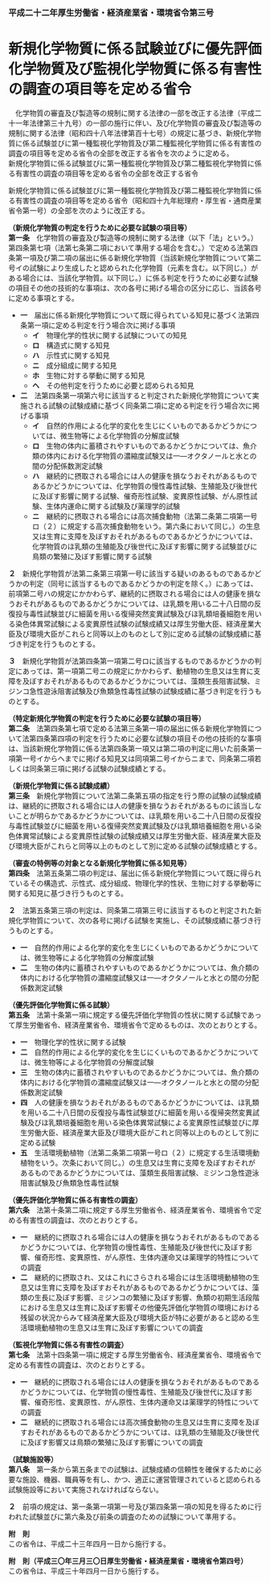 ### 平成二十二年厚生労働省・経済産業省・環境省令第三号  
# 新規化学物質に係る試験並びに優先評価化学物質及び監視化学物質に係る有害性の調査の項目等を定める省令  
　化学物質の審査及び製造等の規制に関する法律の一部を改正する法律（平成二十一年法律第三十九号）の一部の施行に伴い、及び化学物質の審査及び製造等の規制に関する法律（昭和四十八年法律第百十七号）の規定に基づき、新規化学物質に係る試験並びに第一種監視化学物質及び第二種監視化学物質に係る有害性の調査の項目等を定める省令の全部を改正する省令を次のように定める。  
新規化学物質に係る試験並びに第一種監視化学物質及び第二種監視化学物質に係る有害性の調査の項目等を定める省令の全部を改正する省令  
  
新規化学物質に係る試験並びに第一種監視化学物質及び第二種監視化学物質に係る有害性の調査の項目等を定める省令（昭和四十九年総理府・厚生省・通商産業省令第一号）の全部を次のように改正する。  
  
  
**（新規化学物質の判定を行うために必要な試験の項目等）**  
**第一条**　化学物質の審査及び製造等の規制に関する法律（以下「法」という。）第四条第七項（法第七条第二項において準用する場合を含む。）で定める法第四条第一項及び第二項の届出に係る新規化学物質（当該新規化学物質について第二号イの試験により生成したと認められた化学物質（元素を含む。以下同じ。）がある場合には、当該化学物質。以下同じ。）に係る判定を行うために必要な試験の項目その他の技術的な事項は、次の各号に掲げる場合の区分に応じ、当該各号に定める事項とする。  
* **一**　届出に係る新規化学物質について既に得られている知見に基づく法第四条第一項に定める判定を行う場合次に掲げる事項  
	* **イ**　物理化学的性状に関する試験についての知見  
	* **ロ**　構造式に関する知見  
	* **ハ**　示性式に関する知見  
	* **ニ**　成分組成に関する知見  
	* **ホ**　生物に対する挙動に関する知見  
	* **ヘ**　その他判定を行うために必要と認められる知見  
* **二**　法第四条第一項第六号に該当すると判定された新規化学物質について実施される試験の試験成績に基づく同条第二項に定める判定を行う場合次に掲げる事項  
	* **イ**　自然的作用による化学的変化を生じにくいものであるかどうかについては、微生物等による化学物質の分解度試験  
	* **ロ**　生物の体内に蓄積されやすいものであるかどうかについては、魚介類の体内における化学物質の濃縮度試験又は一―オクタノールと水との間の分配係数測定試験  
	* **ハ**　継続的に摂取される場合には人の健康を損なうおそれがあるものであるかどうかについては、化学物質の慢性毒性試験、生殖能及び後世代に及ぼす影響に関する試験、催奇形性試験、変異原性試験、がん原性試験、生体内運命に関する試験及び薬理学的試験  
	* **ニ**　継続的に摂取される場合には高次捕食動物（法第二条第二項第一号ロ（２）に規定する高次捕食動物をいう。第六条において同じ。）の生息又は生育に支障を及ぼすおそれがあるものであるかどうかについては、化学物質のほ乳類の生殖能及び後世代に及ぼす影響に関する試験並びに鳥類の繁殖に及ぼす影響に関する試験  
  
**２**　新規化学物質が法第二条第三項第一号に該当する疑いのあるものであるかどうかの判定（同号に該当するものであるかどうかの判定を除く。）にあっては、前項第二号ハの規定にかかわらず、継続的に摂取される場合には人の健康を損なうおそれがあるものであるかどうかについては、ほ乳類を用いる二十八日間の反復投与毒性試験並びに細菌を用いる復帰突然変異試験及びほ乳類培養細胞を用いる染色体異常試験による変異原性試験の試験成績又は厚生労働大臣、経済産業大臣及び環境大臣がこれらと同等以上のものとして別に定める試験の試験成績に基づき判定を行うものとする。  
  
**３**　新規化学物質が法第四条第一項第二号ロに該当するものであるかどうかの判定にあっては、第一項第二号ニの規定にかかわらず、動植物の生息又は生育に支障を及ぼすおそれがあるものであるかどうかについては、藻類生長阻害試験、ミジンコ急性遊泳阻害試験及び魚類急性毒性試験の試験成績に基づき判定を行うものとする。  
  
**（特定新規化学物質の判定を行うために必要な試験の項目等）**  
**第二条**　法第四条第七項で定める法第三条第一項の届出に係る新規化学物質について法第四条第四項の判定を行うために必要な試験の項目その他の技術的な事項は、当該新規化学物質に係る法第四条第一項又は第二項の判定に用いた前条第一項第一号イからヘまでに掲げる知見又は同項第二号イからニまで、同条第二項若しくは同条第三項に掲げる試験の試験成績とする。  
  
**（新規化学物質に係る試験成績）**  
**第三条**　新規化学物質について法第二条第五項の指定を行う際の試験の試験成績は、継続的に摂取される場合には人の健康を損なうおそれがあるものに該当しないことが明らかであるかどうかについては、ほ乳類を用いる二十八日間の反復投与毒性試験並びに細菌を用いる復帰突然変異試験及びほ乳類培養細胞を用いる染色体異常試験による変異原性試験の試験成績又は厚生労働大臣、経済産業大臣及び環境大臣がこれらと同等以上のものとして別に定める試験の試験成績とする。  
  
**（審査の特例等の対象となる新規化学物質に係る知見等）**  
**第四条**　法第五条第二項の判定は、届出に係る新規化学物質について既に得られているその構造式、示性式、成分組成、物理化学的性状、生物に対する挙動等に関する知見に基づき行うものとする。  
  
**２**　法第五条第三項の判定は、同条第二項第三号に該当するものと判定された新規化学物質について、次の各号に掲げる試験を実施し、その試験成績に基づき行うものとする。  
* **一**　自然的作用による化学的変化を生じにくいものであるかどうかについては、微生物等による化学物質の分解度試験  
* **二**　生物の体内に蓄積されやすいものであるかどうかについては、魚介類の体内における化学物質の濃縮度試験又は一―オクタノールと水との間の分配係数測定試験  
  
**（優先評価化学物質に係る試験）**  
**第五条**　法第十条第一項に規定する優先評価化学物質の性状に関する試験であって厚生労働省令、経済産業省令、環境省令で定めるものは、次のとおりとする。  
* **一**　物理化学的性状に関する試験  
* **二**　自然的作用による化学的変化を生じにくいものであるかどうかについては、微生物等による化学物質の分解度試験  
* **三**　生物の体内に蓄積されやすいものであるかどうかについては、魚介類の体内における化学物質の濃縮度試験又は一―オクタノールと水との間の分配係数測定試験  
* **四**　人の健康を損なうおそれがあるものであるかどうかについては、ほ乳類を用いる二十八日間の反復投与毒性試験並びに細菌を用いる復帰突然変異試験及びほ乳類培養細胞を用いる染色体異常試験による変異原性試験並びに厚生労働大臣、経済産業大臣及び環境大臣がこれと同等以上のものとして別に定める試験  
* **五**　生活環境動植物（法第二条第二項第一号ロ（２）に規定する生活環境動植物をいう。次条において同じ。）の生息又は生育に支障を及ぼすおそれがあるものであるかどうかについては、藻類生長阻害試験、ミジンコ急性遊泳阻害試験及び魚類急性毒性試験  
  
**（優先評価化学物質に係る有害性の調査）**  
**第六条**　法第十条第二項に規定する厚生労働省令、経済産業省令、環境省令で定める有害性の調査は、次のとおりとする。  
* **一**　継続的に摂取される場合には人の健康を損なうおそれがあるものであるかどうかについては、化学物質の慢性毒性、生殖能及び後世代に及ぼす影響、催奇形性、変異原性、がん原性、生体内運命又は薬理学的特性についての調査  
* **二**　継続的に摂取され、又はこれにさらされる場合には生活環境動植物の生息又は生育に支障を及ぼすおそれがあるものであるかどうかについては、藻類の生長に及ぼす影響、ミジンコの繁殖に及ぼす影響、魚類の初期生活段階における生息又は生育に及ぼす影響その他優先評価化学物質の環境における残留の状況からみて経済産業大臣及び環境大臣が特に必要があると認める生活環境動植物の生息又は生育に及ぼす影響についての調査  
  
**（監視化学物質に係る有害性の調査）**  
**第七条**　法第十四条第一項に規定する厚生労働省令、経済産業省令、環境省令で定める有害性の調査は、次のとおりとする。  
* **一**　継続的に摂取される場合には人の健康を損なうおそれがあるものであるかどうかについては、化学物質の慢性毒性、生殖能及び後世代に及ぼす影響、催奇形性、変異原性、がん原性、生体内運命又は薬理学的特性についての調査  
* **二**　継続的に摂取される場合には高次捕食動物の生息又は生育に支障を及ぼすおそれがあるものであるかどうかについては、ほ乳類の生殖能及び後世代に及ぼす影響又は鳥類の繁殖に及ぼす影響についての調査  
  
**（試験施設等）**  
**第八条**　第一条から第五条までの試験は、試験成績の信頼性を確保するために必要な施設、機器、職員等を有し、かつ、適正に運営管理されていると認められる試験施設等において実施されなければならない。  
  
**２**　前項の規定は、第一条第一項第一号及び第四条第一項の知見を得るために行われた試験並びに第六条及び前条の調査のための試験について準用する。  
  
**附　則**  
この省令は、平成二十三年四月一日から施行する。  
  
**附　則（平成三〇年三月三〇日厚生労働省・経済産業省・環境省令第四号）**  
この省令は、平成三十年四月一日から施行する。  
  
